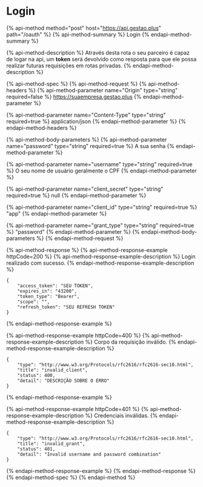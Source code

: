 # Login

{% api-method method="post" host="https://api.gestao.plus" path="/oauth" %}
{% api-method-summary %}
Login
{% endapi-method-summary %}

{% api-method-description %}
Através desta rota o seu parceiro é capaz de logar na api, um **token** será devolvido como resposta para que ele possa realizar futuras requisições em rotas privadas.
{% endapi-method-description %}

{% api-method-spec %}
{% api-method-request %}
{% api-method-headers %}
{% api-method-parameter name="Origin" type="string" required=false %}
https://suaempresa.gestao.plus
{% endapi-method-parameter %}

{% api-method-parameter name="Content-Type" type="string" required=true %}
application/json
{% endapi-method-parameter %}
{% endapi-method-headers %}

{% api-method-body-parameters %}
{% api-method-parameter name="password" type="string" required=true %}
A sua senha
{% endapi-method-parameter %}

{% api-method-parameter name="username" type="string" required=true %}
O seu nome de usuário geralmente o CPF
{% endapi-method-parameter %}

{% api-method-parameter name="client\_secret" type="string" required=true %}
null
{% endapi-method-parameter %}

{% api-method-parameter name="client\_id" type="string" required=true %}
"app"
{% endapi-method-parameter %}

{% api-method-parameter name="grant\_type" type="string" required=true %}
"password"
{% endapi-method-parameter %}
{% endapi-method-body-parameters %}
{% endapi-method-request %}

{% api-method-response %}
{% api-method-response-example httpCode=200 %}
{% api-method-response-example-description %}
Login realizado com sucesso.
{% endapi-method-response-example-description %}

```text
{
    "access_token": "SEU TOKEN",
    "expires_in": "43200",
    "token_type": "Bearer",
    "scope": "",
    "refresh_token": "SEU REFRESH TOKEN"
}
```
{% endapi-method-response-example %}

{% api-method-response-example httpCode=400 %}
{% api-method-response-example-description %}
Corpo da requisição inválido.
{% endapi-method-response-example-description %}

```text
{
    "type": "http://www.w3.org/Protocols/rfc2616/rfc2616-sec10.html",
    "title": "invalid_client",
    "status": 400,
    "detail": "DESCRIÇÃO SOBRE O ERRO"
}
```
{% endapi-method-response-example %}

{% api-method-response-example httpCode=401 %}
{% api-method-response-example-description %}
Credenciais inválidas.
{% endapi-method-response-example-description %}

```text
{
    "type": "http://www.w3.org/Protocols/rfc2616/rfc2616-sec10.html",
    "title": "invalid_grant",
    "status": 401,
    "detail": "Invalid username and password combination"
}
```
{% endapi-method-response-example %}
{% endapi-method-response %}
{% endapi-method-spec %}
{% endapi-method %}

